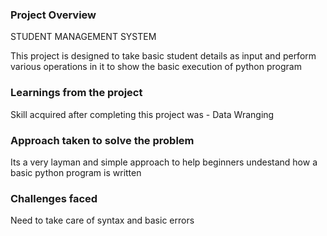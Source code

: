 ### Project Overview

 STUDENT MANAGEMENT SYSTEM

This project is designed to take basic student details as input and perform various operations in it to show the basic execution of python program


### Learnings from the project

 Skill acquired after completing this project was - Data Wranging 


### Approach taken to solve the problem

 Its a very layman and simple approach to help beginners undestand how a basic python program is written


### Challenges faced

 Need to take care of syntax and basic errors


